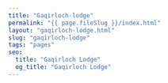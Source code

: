 ```yaml
---
title: "Gaqirloch-lodge"
permalink: "{{ page.fileSlug }}/index.html"
layout: "gaqirloch-lodge.html"
slug: "gaqirloch-lodge"
tags: "pages"
seo:
  title: "Gaqirloch Lodge"
  og_title: "Gaqirloch Lodge"
---
```



